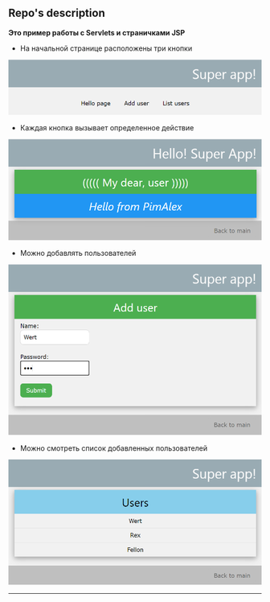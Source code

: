 
## Repo's description
**Это пример работы с Servlets и страничками JSP**<br>

- На начальной странице расположены три кнопки

![hall](https://github.com/alexander-pimenov/servlet_example/blob/master/images/img%2001.png)

- Каждая кнопка вызывает определенное действие

![hall](https://github.com/alexander-pimenov/servlet_example/blob/master/images/img%2002.png)

- Можно добавлять пользователей

![hall](https://github.com/alexander-pimenov/servlet_example/blob/master/images/img%2003.png)

- Можно смотреть список добавленных пользователей

![hall](https://github.com/alexander-pimenov/servlet_example/blob/master/images/img%2004.png)

---

